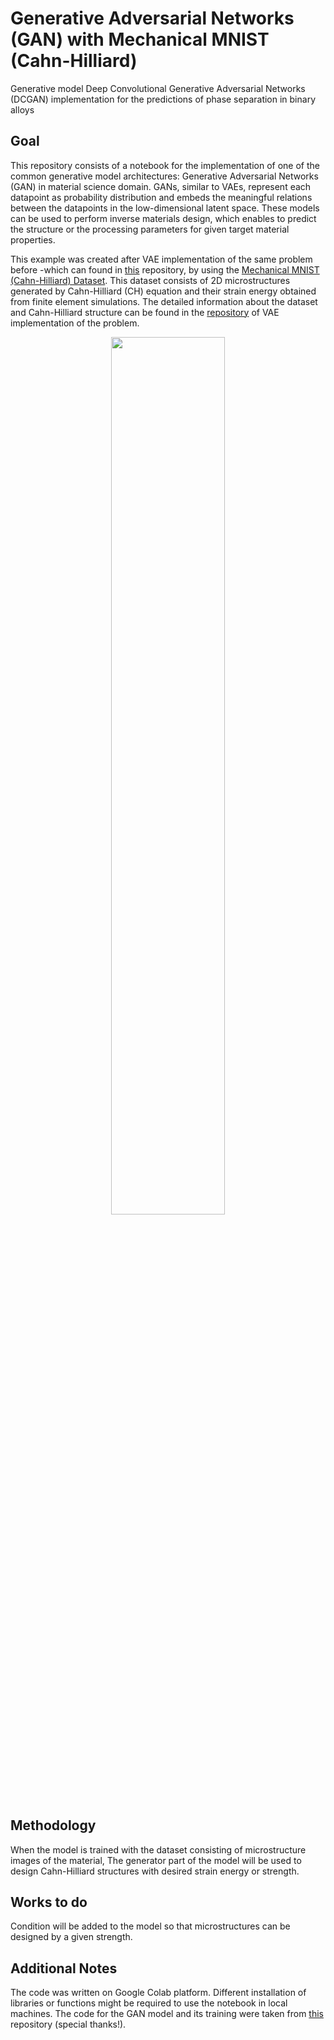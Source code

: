 # Generative Adversarial Networks (GAN) with Mechanical MNIST (Cahn-Hilliard)
Generative model Deep Convolutional Generative Adversarial Networks (DCGAN) implementation for the predictions of phase separation in binary alloys

## Goal
This repository consists of a notebook for the implementation of one of the common generative model architectures: Generative Adversarial Networks (GAN) in material science domain. GANs, similar to VAEs, represent each datapoint as probability distribution and embeds the meaningful relations between the datapoints in the low-dimensional latent space. These models can be used to perform inverse materials design, which enables to predict the structure or the processing parameters for given target material properties.

This example was created after VAE implementation of the same problem before -which can found in [this](https://github.com/sedaoturak/vae_cahn-hilliard/) repository, by using the [Mechanical MNIST (Cahn-Hilliard) Dataset](https://github.com/elejeune11/Mechanical-MNIST-Cahn-Hilliard).
This dataset consists of 2D microstructures generated by Cahn-Hilliard (CH) equation and their strain energy obtained from finite element simulations. The detailed information about the dataset and Cahn-Hilliard structure can be found in the [repository](https://github.com/sedaoturak/vae_cahn-hilliard/) of VAE implementation of the problem.
<p align="center">
  <img src="https://github.com/sedaoturak/vae_cahn-hilliard/blob/main/mixing.png?raw=true" width=60% height=60%>

## Methodology
When the model is trained with the dataset consisting of microstructure images of the material, The generator part of the model will be used to design Cahn-Hilliard structures with desired strain energy or strength.

## Works to do
Condition will be added to the model so that microstructures can be designed by a given strength.

## Additional Notes
The code was written on Google Colab platform. Different installation of libraries or functions might be required to use the notebook in local machines.
The code for the GAN model and its training were taken from [this](https://github.com/Yuumna/GAN-PyTorch) repository (special thanks!).

